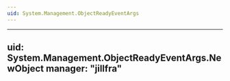 ```yaml
---
uid: System.Management.ObjectReadyEventArgs
---
```


---
uid: System.Management.ObjectReadyEventArgs.NewObject
manager: "jillfra"
---
